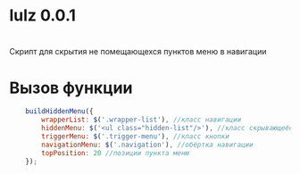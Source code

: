 # lulz 0.0.1
#
Скрипт для скрытия не помещающехся пунктов меню в навигации
#
# Вызов функции

```javascript
    buildHiddenMenu({
        wrapperList: $('.wrapper-list'), //класс навигации
        hiddenMenu: $('<ul class="hidden-list"/>'), //класс скрывающеёся навигации
        triggerMenu: $('.trigger-menu'), //класс кнопки
        navigationMenu: $('.navigation'), //обёртка навигации
        topPosition: 20 //позиции пункта меню
    });
```
